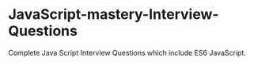 # JavaScript-mastery-Interview-Questions
Complete Java Script Interview Questions which include ES6 JavaScript.  

